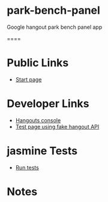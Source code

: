 park-bench-panel
================

Google hangout park bench panel app

====

Public Links
============

* [Start page](https://plus.google.com/hangouts/_?gid=727799527310)

Developer Links
============

* [Hangouts console](https://code.google.com/apis/console/b/0/#project:727799527310)
* [Test page using fake hangout API](http://damp-tor-3817.herokuapp.com/dummy-pbp)

jasmine Tests
=============

* [Run tests](http://damp-tor-3817.herokuapp.com/AcceptanceTests/SpecRunner.html)

Notes
=====
